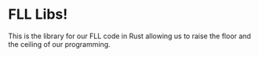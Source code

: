 # FLL Libs! 

This is the library for our FLL code in Rust allowing us to raise the floor and the ceiling of our programming. 
